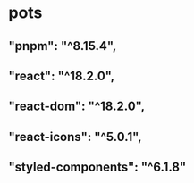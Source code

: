 # pots

## "pnpm": "^8.15.4",
## "react": "^18.2.0",
## "react-dom": "^18.2.0",
## "react-icons": "^5.0.1",
## "styled-components": "^6.1.8"
